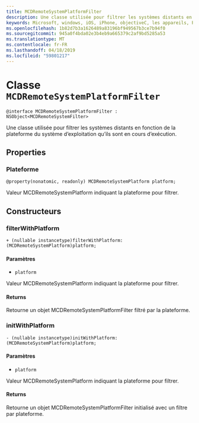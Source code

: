 ```yaml
---
title: MCDRemoteSystemPlatformFilter
description: Une classe utilisée pour filtrer les systèmes distants en fonction de la plateforme du système d’exploitation qu’ils sont en cours d’exécution.
keywords: Microsoft, windows, iOS, iPhone, objectiveC, les appareils, Project Rome connectés
ms.openlocfilehash: 1b82d7b3a1626489a83196bf949567b3ce7b94f0
ms.sourcegitcommit: 945a0f4bda02e3b4eb9a665379c2af9bd5285a53
ms.translationtype: MT
ms.contentlocale: fr-FR
ms.lasthandoff: 04/18/2019
ms.locfileid: "59801217"
---
```

# <a name="class-mcdremotesystemplatformfilter"></a>Classe `MCDRemoteSystemPlatformFilter` 

```
@interface MCDRemoteSystemPlatformFilter : NSObject<MCDRemoteSystemFilter> 
```  

Une classe utilisée pour filtrer les systèmes distants en fonction de la plateforme du système d’exploitation qu’ils sont en cours d’exécution.

## <a name="properties"></a>Properties

### <a name="platform"></a>Plateforme
`@property(nonatomic, readonly) MCDRemoteSystemPlatform platform;`

Valeur MCDRemoteSystemPlatform indiquant la plateforme pour filtrer.

## <a name="constructors"></a>Constructeurs

### <a name="filterwithplatform"></a>filterWithPlatform
`+ (nullable instancetype)filterWithPlatform:(MCDRemoteSystemPlatform)platform;`

#### <a name="parameters"></a>Paramètres 
* `platform` 

Valeur MCDRemoteSystemPlatform indiquant la plateforme pour filtrer.

#### <a name="returns"></a>Returns
Retourne un objet MCDRemoteSystemPlatformFilter filtré par la plateforme.

### <a name="initwithplatform"></a>initWithPlatform
`- (nullable instancetype)initWithPlatform:(MCDRemoteSystemPlatform)platform;`

#### <a name="parameters"></a>Paramètres 
* `platform` 

Valeur MCDRemoteSystemPlatform indiquant la plateforme pour filtrer.

#### <a name="returns"></a>Returns
Retourne un objet MCDRemoteSystemPlatformFilter initialisé avec un filtre par plateforme.